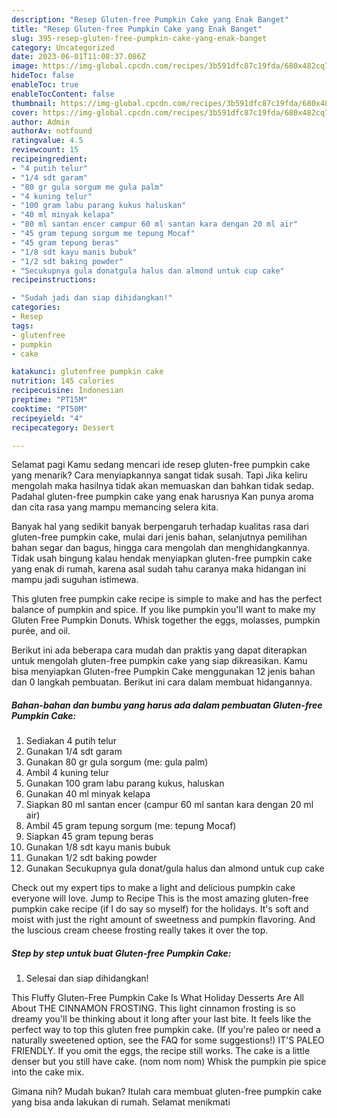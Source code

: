 ```yaml
---
description: "Resep Gluten-free Pumpkin Cake yang Enak Banget"
title: "Resep Gluten-free Pumpkin Cake yang Enak Banget"
slug: 395-resep-gluten-free-pumpkin-cake-yang-enak-banget
category: Uncategorized
date: 2023-06-01T11:08:37.086Z
image: https://img-global.cpcdn.com/recipes/3b591dfc87c19fda/680x482cq70/gluten-free-pumpkin-cake-foto-resep-utama.jpg
hideToc: false
enableToc: true
enableTocContent: false
thumbnail: https://img-global.cpcdn.com/recipes/3b591dfc87c19fda/680x482cq70/gluten-free-pumpkin-cake-foto-resep-utama.jpg
cover: https://img-global.cpcdn.com/recipes/3b591dfc87c19fda/680x482cq70/gluten-free-pumpkin-cake-foto-resep-utama.jpg
author: Admin
authorAv: notfound
ratingvalue: 4.5
reviewcount: 15
recipeingredient:
- "4 putih telur"
- "1/4 sdt garam"
- "80 gr gula sorgum me gula palm"
- "4 kuning telur"
- "100 gram labu parang kukus haluskan"
- "40 ml minyak kelapa"
- "80 ml santan encer campur 60 ml santan kara dengan 20 ml air"
- "45 gram tepung sorgum me tepung Mocaf"
- "45 gram tepung beras"
- "1/8 sdt kayu manis bubuk"
- "1/2 sdt baking powder"
- "Secukupnya gula donatgula halus dan almond untuk cup cake"
recipeinstructions:

- "Sudah jadi dan siap dihidangkan!"
categories:
- Resep
tags:
- glutenfree
- pumpkin
- cake

katakunci: glutenfree pumpkin cake 
nutrition: 145 calories
recipecuisine: Indonesian
preptime: "PT15M"
cooktime: "PT50M"
recipeyield: "4"
recipecategory: Dessert

---
```



Selamat pagi Kamu sedang mencari ide resep gluten-free pumpkin cake yang menarik? Cara menyiapkannya sangat tidak susah. Tapi Jika keliru mengolah maka hasilnya tidak akan memuaskan dan bahkan tidak sedap. Padahal gluten-free pumpkin cake yang enak harusnya Kan punya aroma dan cita rasa yang mampu memancing selera kita.


Banyak hal yang sedikit banyak berpengaruh terhadap kualitas rasa dari gluten-free pumpkin cake, mulai dari jenis bahan, selanjutnya pemilihan bahan segar dan bagus, hingga cara mengolah dan menghidangkannya. Tidak usah bingung kalau hendak menyiapkan gluten-free pumpkin cake yang enak di rumah, karena asal sudah tahu caranya maka hidangan ini mampu jadi suguhan istimewa.

This gluten free pumpkin cake recipe is simple to make and has the perfect balance of pumpkin and spice. If you like pumpkin you&#39;ll want to make my Gluten Free Pumpkin Donuts. Whisk together the eggs, molasses, pumpkin purée, and oil.


Berikut ini ada beberapa cara mudah dan praktis yang dapat diterapkan untuk mengolah gluten-free pumpkin cake yang siap dikreasikan. Kamu bisa menyiapkan Gluten-free Pumpkin Cake menggunakan 12 jenis bahan dan 0 langkah pembuatan. Berikut ini cara dalam membuat hidangannya.

<!--inarticleads1-->

##### Bahan-bahan dan bumbu yang harus ada dalam pembuatan Gluten-free Pumpkin Cake:

1. Sediakan 4 putih telur
1. Gunakan 1/4 sdt garam
1. Gunakan 80 gr gula sorgum (me: gula palm)
1. Ambil 4 kuning telur
1. Gunakan 100 gram labu parang kukus, haluskan
1. Gunakan 40 ml minyak kelapa
1. Siapkan 80 ml santan encer (campur 60 ml santan kara dengan 20 ml air)
1. Ambil 45 gram tepung sorgum (me: tepung Mocaf)
1. Siapkan 45 gram tepung beras
1. Gunakan 1/8 sdt kayu manis bubuk
1. Gunakan 1/2 sdt baking powder
1. Gunakan Secukupnya gula donat/gula halus dan almond untuk cup cake


Check out my expert tips to make a light and delicious pumpkin cake everyone will love. Jump to Recipe This is the most amazing gluten-free pumpkin cake recipe (if I do say so myself) for the holidays. It&#39;s soft and moist with just the right amount of sweetness and pumpkin flavoring. And the luscious cream cheese frosting really takes it over the top. 

<!--inarticleads2-->

##### Step by step untuk buat Gluten-free Pumpkin Cake:


1. Selesai dan siap dihidangkan!

This Fluffy Gluten-Free Pumpkin Cake Is What Holiday Desserts Are All About THE CINNAMON FROSTING. This light cinnamon frosting is so dreamy you&#39;ll be thinking about it long after your last bite. It feels like the perfect way to top this gluten free pumpkin cake. (If you&#39;re paleo or need a naturally sweetened option, see the FAQ for some suggestions!) IT&#39;S PALEO FRIENDLY. If you omit the eggs, the recipe still works. The cake is a little denser but you still have cake. (nom nom nom) Whisk the pumpkin pie spice into the cake mix. 

Gimana nih? Mudah bukan? Itulah cara membuat gluten-free pumpkin cake yang bisa anda lakukan di rumah. Selamat menikmati
